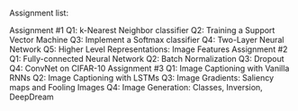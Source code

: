 Assignment list:

Assignment #1
Q1: k-Nearest Neighbor classifier 
Q2: Training a Support Vector Machine 
Q3: Implement a Softmax classifier 
Q4: Two-Layer Neural Network 
Q5: Higher Level Representations: Image Features 
Assignment #2
Q1: Fully-connected Neural Network 
Q2: Batch Normalization 
Q3: Dropout 
Q4: ConvNet on CIFAR-10 
Assignment #3
Q1: Image Captioning with Vanilla RNNs
Q2: Image Captioning with LSTMs 
Q3: Image Gradients: Saliency maps and Fooling Images
Q4: Image Generation: Classes, Inversion, DeepDream 
